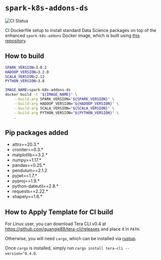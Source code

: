 # `spark-k8s-addons-ds`

![CI Status](https://img.shields.io/github/workflow/status/dsaidgovsg/spark-k8s-addons-ds/CI/main?label=CI&logo=github&style=for-the-badge)

CI Dockerfile setup to install standard Data Science packages on top of the
enhanced `spark-k8s-addons` Docker image, which is built using
[this repository](https://github.com/dsaidgovsg/spark-k8s-addons).

## How to build

```bash
SPARK_VERSION=3.0.2
HADOOP_VERSION=3.2.0
SCALA_VERSION=2.12
PYTHON_VERSION=3.8

IMAGE_NAME=spark-k8s-addons-ds
docker build -t "${IMAGE_NAME}" \
    --build-arg SPARK_VERSION="${SPARK_VERSION}" \
    --build-arg HADOOP_VERSION="${HADOOP_VERSION}" \
    --build-arg SCALA_VERSION="${SCALA_VERSION}" \
    --build-arg PYTHON_VERSION="${PYTHON_VERSION}" \
    .
```

## Pip packages added

- attrs==20.3.*
- croniter==0.3.*
- matplotlib==3.2.*
- numpy==1.17.*
- pandas==0.25.*
- pendulum==2.1.2
- pyjwt==1.7.*
- pyproj==1.9.*
- python-dateutil==2.8.*
- requests==2.22.*
- shapely==1.6.*

## How to Apply Template for CI build

For Linux user, you can download Tera CLI v0.4 at
<https://github.com/guangie88/tera-cli/releases> and place it in `PATH`.

Otherwise, you will need `cargo`, which can be installed via
[rustup](https://rustup.rs/).

Once `cargo` is installed, simply run `cargo install tera-cli --version=^0.4.0`.
